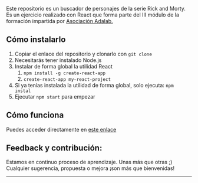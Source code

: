 Este repositorio es un buscador de personajes de la serie Rick and Morty. Es un ejercicio realizado con React que forma parte del III módulo de la formación impartida por [Asociación Adalab.](https://adalab.es/)

## Cómo instalarlo

1. Copiar el enlace del repositorio y clonarlo con `git clone`
1. Necesitarás tener instalado Node.js
1. Instalar de forma global la utilidad React
   1. `npm install -g create-react-app`
   1. `create-react-app my-react-project`
1. Si ya tenías instalada la utilidad de forma global, solo ejecuta: `npm instal`
1. Ejecutar `npm start` para empezar

## Cómo funciona

Puedes acceder directamente en [este enlace](http://beta.adalab.es/modulo-3-evaluacion-final-parnasos/)

## Feedback y contribución:

Estamos en continuo proceso de aprendizaje. Unas más que otras ;) Cualquier sugerencia, propuesta o mejora ¡son más que bienvenidas!

---

